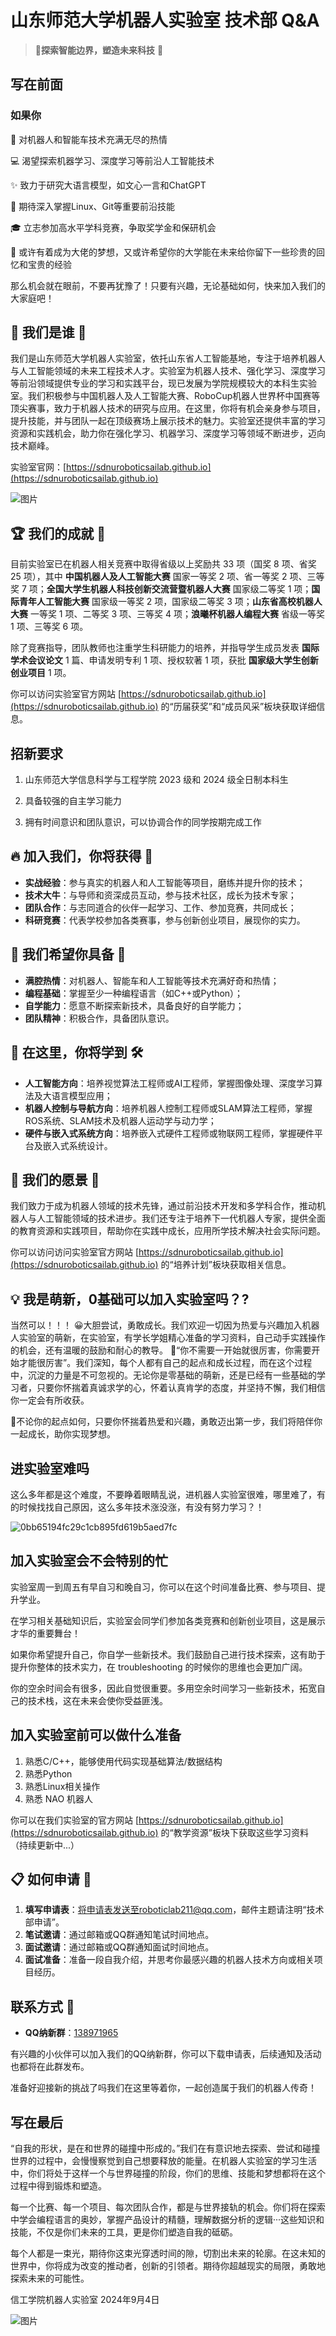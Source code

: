 # 山东师范大学机器人实验室 技术部 Q&A 

> 🥳**探索智能边界，塑造未来科技** 📣

## 写在前面

### 如果你

🤖 对机器人和智能车技术充满无尽的热情

💻︎ 渴望探索机器学习、深度学习等前沿人工智能技术

✨️ 致力于研究大语言模型，如文心一言和ChatGPT

🐧 期待深入掌握Linux、Git等重要前沿技能

🎓 立志参加高水平学科竞赛，争取奖学金和保研机会

📸 或许有着成为大佬的梦想，又或许希望你的大学能在未来给你留下一些珍贵的回忆和宝贵的经验

那么机会就在眼前，不要再犹豫了！只要有兴趣，无论基础如何，快来加入我们的大家庭吧！

## 🦾 我们是谁 🦿

我们是山东师范大学机器人实验室，依托山东省人工智能基地，专注于培养机器人与人工智能领域的未来工程技术人才。实验室为机器人技术、强化学习、深度学习等前沿领域提供专业的学习和实践平台，现已发展为学院规模较大的本科生实验室。我们积极参与中国机器人及人工智能大赛、RoboCup机器人世界杯中国赛等顶尖赛事，致力于机器人技术的研究与应用。在这里，你将有机会亲身参与项目，提升技能，并与团队一起在顶级赛场上展示技术的魅力。实验室还提供丰富的学习资源和实践机会，助力你在强化学习、机器学习、深度学习等领域不断进步，迈向技术巅峰。

实验室官网：[https://sdnuroboticsailab.github.io](https://sdnuroboticsailab.github.io)

![图片](https://mmbiz.qpic.cn/mmbiz_jpg/jF5aqYJUdN9icFU51u6hicJmiaxoA31YPwcPYom9J8wQgu3wlYg0VRK5zrNMYXQ2tqxdR8MhEOXIxl6rc9zBU3V4g/640?wx_fmt=jpeg&from=appmsg&tp=webp&wxfrom=5&wx_lazy=1&wx_co=1)

## 🏆 我们的成就 🥇

目前实验室已在机器人相关竞赛中取得省级以上奖励共 33 项（国奖 8 项、省奖 25 项），其中 **中国机器人及人工智能大赛** 国家一等奖 2 项、省一等奖 2 项、三等奖 7 项；**全国大学生机器人科技创新交流营暨机器人大赛** 国家级二等奖 1 项；**国际青年人工智能大赛** 国家级一等奖 2 项，国家级二等奖 3 项；**山东省高校机器人大赛** 一等奖 1 项、二等奖 3 项、三等奖 4 项；**浪曦杯机器人编程大赛** 省级一等奖 1 项、三等奖 6 项。

除了竞赛指导，团队教师也注重学生科研能力的培养，并指导学生成员发表 **国际学术会议论文** 1 篇、申请发明专利 1 项、授权软著 1 项，获批 **国家级大学生创新创业项目** 1 项。

你可以访问实验室官方网站 [https://sdnuroboticsailab.github.io](https://sdnuroboticsailab.github.io) 的“历届获奖”和“成员风采”板块获取详细信息。

## 招新要求

1. 山东师范大学信息科学与工程学院 2023 级和 2024 级全日制本科生

2. 具备较强的自主学习能力

3. 拥有时间意识和团队意识，可以协调合作的同学按期完成工作

## 🔥 加入我们，你将获得 🌱

- **实战经验**：参与真实的机器人和人工智能等项目，磨练并提升你的技术；
- **技术大牛**：与导师和资深成员互动，参与技术社区，成长为技术专家；
- **团队合作**：与志同道合的伙伴一起学习、工作、参加竞赛，共同成长；
- **科研竞赛**：代表学校参加各类赛事，参与创新创业项目，展现你的实力。

## 🔑 我们希望你具备 🌟

- **满腔热情**：对机器人、智能车和人工智能等技术充满好奇和热情；
- **编程基础**：掌握至少一种编程语言（如C++或Python）；
- **自学能力**：愿意不断探索新技术，具备良好的自学能力；
- **团队精神**：积极合作，具备团队意识。

## 🔭 在这里，你将学到 🛠️

- **人工智能方向**：培养视觉算法工程师或AI工程师，掌握图像处理、深度学习算法及大语言模型应用；
- **机器人控制与导航方向**：培养机器人控制工程师或SLAM算法工程师，掌握ROS系统、SLAM技术及机器人运动学与动力学；
- **硬件与嵌入式系统方向**：培养嵌入式硬件工程师或物联网工程师，掌握硬件平台及嵌入式系统设计。

## 🌈 我们的愿景 💬

我们致力于成为机器人领域的技术先锋，通过前沿技术开发和多学科合作，推动机器人与人工智能领域的技术进步。我们还专注于培养下一代机器人专家，提供全面的教育资源和实践项目，帮助你在实践中成长，应用所学技术解决社会实际问题。

你可以访问访问实验室官方网站 [https://sdnuroboticsailab.github.io](https://sdnuroboticsailab.github.io) 的“培养计划”板块获取相关信息。

## 💡 我是萌新，0基础可以加入实验室吗？?

当然可以！！！
😀⼤胆尝试，勇敢成⻓。我们欢迎⼀切因为热爱与兴趣加⼊机器人实验室的萌新，在实验室，有学长学姐精心准备的学习资料，自己动手实践操作的机会，还有温暖的鼓励和耐心的教导。
🧐“你不需要一开始就很厉害，你需要开始才能很厉害”。我们深知，每个人都有自己的起点和成长过程，而在这个过程中，沉淀的力量是不可忽视的。无论你是零基础的萌新，还是已经有一些基础的学习者，只要你怀揣着真诚求学的心，怀着认真肯学的态度，并坚持不懈，我们相信你一定会有所收获。

🙌不论你的起点如何，只要你怀揣着热爱和兴趣，勇敢迈出第一步，我们将陪伴你一起成长，助你实现梦想。

## 进实验室难吗

这么多年都是这个难度，不要睁着眼睛乱说，进机器人实验室很难，哪里难了，有的时候找找自己原因，这么多年技术涨没涨，有没有努力学习？！

![0bb65194fc29c1cb895fd619b5aed7fc](https://cfdn-img.hx-cn.top/file/8fbfae1acdf2ff56c2292.png)

## 加入实验室会不会特别的忙

实验室周一到周五有早自习和晚自习，你可以在这个时间准备比赛、参与项目、提升学业。

在学习相关基础知识后，实验室会同学们参加各类竞赛和创新创业项目，这是展示才华的重要舞台！

如果你希望提升自己，你自学一些新技术。我们鼓励自己进行技术探索，这有助于提升你整体的技术实力，在 troubleshooting 的时候你的思维也会更加广阔。

你的空余时间会有很多，因此自觉很重要。多用空余时间学习一些新技术，拓宽自己的技术栈，这在未来会使你受益匪浅。

## 加入实验室前可以做什么准备

1. 熟悉C/C++，能够使用代码实现基础算法/数据结构
2. 熟悉Python
3. 熟悉Linux相关操作
4. 熟悉 NAO 机器人

你可以在我们实验室的官方网站 [https://sdnuroboticsailab.github.io](https://sdnuroboticsailab.github.io) 的“教学资源”板块下获取这些学习资料（持续更新中...）

## 📋 如何申请 🥰

1. **填写申请表**：将申请表发送至roboticlab211@qq.com，邮件主题请注明“技术部申请”。
2. **笔试邀请**：通过邮箱或QQ群通知笔试时间地点。
3. **面试邀请**：通过邮箱或QQ群通知面试时间地点。
4. **面试准备**：准备一段自我介绍，并思考你最感兴趣的机器人技术方向或相关项目经历。

## 联系方式 📧

- **QQ纳新群**：[138971965](https://qm.qq.com/cgi-bin/qm/qr?authKey=GmUpKoa5bYa7Dlo2cmBacb%2F5N2%2FEUGG52Loq6KztahH8bjoiIe1KQzr0jtglnBoN&k=7emH8rNrtXTDhdwsj3LNYY0gmL7i-QoM&noverify=0)

有兴趣的小伙伴可以加入我们的QQ纳新群，你可以下载申请表，后续通知及活动也都将在此群发布。

准备好迎接新的挑战了吗我们在这里等着你，一起创造属于我们的机器人传奇！

## 写在最后

“自我的形状，是在和世界的碰撞中形成的。”我们在有意识地去探索、尝试和碰撞世界的过程中，会慢慢察觉到自己想要释放的能量。在机器人实验室的学习生活中，你们将处于这样一个与世界碰撞的阶段，你们的思维、技能和梦想都将在这个过程中得到锻炼和塑造。

每一个比赛、每一个项目、每次团队合作，都是与世界接轨的机会。你们将在探索中学会编程语言的奥妙，掌握产品设计的精髓，理解数据分析的逻辑···这些知识和技能，不仅是你们未来的工具，更是你们塑造自我的砥砺。

每个人都是一束光，期待你这束光穿透时间的隙，切割出未来的轮廓。在这未知的世界中，你将成为改变的推动者，创新的引领者。期待你超越现实的局限，勇敢地探索未来的可能性。

信工学院机器人实验室
2024年9月4日

![图片](https://mmbiz.qpic.cn/mmbiz_jpg/jF5aqYJUdN9icFU51u6hicJmiaxoA31YPwcicA2ZbHHVGdQ4Kx6JWTcoqBdDEx7h2liaorVx5VEtMPPDSOibUXIsibcdg/640?wx_fmt=jpeg&tp=wxpic&wxfrom=5&wx_lazy=1&wx_co=1)